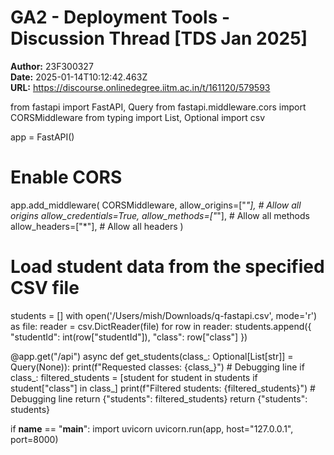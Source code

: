 # GA2 - Deployment Tools - Discussion Thread [TDS Jan 2025]

**Author:** 23F300327  
**Date:** 2025-01-14T10:12:42.463Z  
**URL:** https://discourse.onlinedegree.iitm.ac.in/t/161120/579593

from fastapi import FastAPI, Query
from fastapi.middleware.cors import CORSMiddleware
from typing import List, Optional
import csv

app = FastAPI()

# Enable CORS
app.add_middleware(
    CORSMiddleware,
    allow_origins=["*"],  # Allow all origins
    allow_credentials=True,
    allow_methods=["*"],  # Allow all methods
    allow_headers=["*"],  # Allow all headers
)

# Load student data from the specified CSV file
students = []
with open('/Users/mish/Downloads/q-fastapi.csv', mode='r') as file:
    reader = csv.DictReader(file)
    for row in reader:
        students.append({
            "studentId": int(row["studentId"]),
            "class": row["class"]
        })

@app.get("/api")
async def get_students(class_: Optional[List[str]] = Query(None)):
    print(f"Requested classes: {class_}")  # Debugging line
    if class_:
        filtered_students = [student for student in students if student["class"] in class_]
        print(f"Filtered students: {filtered_students}")  # Debugging line
        return {"students": filtered_students}
    return {"students": students}

if __name__ == "__main__":
    import uvicorn
    uvicorn.run(app, host="127.0.0.1", port=8000)

